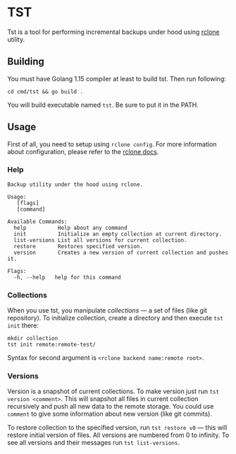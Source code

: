 # TST
Tst is a tool for performing incremental backups under hood using [rclone](https://rclone.org/) utility.

## Building
You must have Golang 1.15 compiler at least to build tst.
Then run following:
```
cd cmd/tst && go build .
```
You will build executable named `tst`. Be sure to put it in the PATH.

## Usage
First of all, you need to setup using `rclone config`. For more information about configuration, please refer to the [rclone docs](https://rclone.org/).

### Help
```
Backup utility under the hood using rclone.

Usage:
   [flags]
   [command]

Available Commands:
  help          Help about any command
  init          Initialize an empty collection at current directory.
  list-versions List all versions for current collection.
  restore       Restores specified version.
  version       Creates a new version of current collection and pushes it.

Flags:
  -h, --help   help for this command
```

### Collections
When you use tst, you manipulate *collections* — a set of files (like git repository).
To initialize collection, create a directory and then execute `tst init` there:
```
mkdir collection
tst init remote:remote-test/
```
Syntax for second argument is `<rclone backend name:remote root>`.

### Versions
Version is a snapshot of current collections. To make version just run `tst version <comment>`. This will snapshot all files in current collection recursively and push all new data to the remote storage. You could use `comment` to give some information about new version (like git commits).

To restore collection to the specified version, run `tst restore v0` — this will restore initial version of files.
All versions are numbered from 0 to infinity. To see all versions and their messages run `tst list-versions`.
